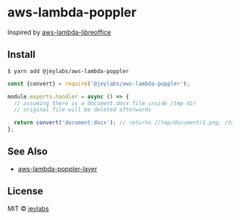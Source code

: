 # aws-lambda-poppler

Inspired by [aws-lambda-libreoffice](https://raw.githubusercontent.com/shelfio/aws-lambda-libreoffice)

## Install

```
$ yarn add @jeylabs/aws-lambda-poppler
```

```js
const {convert} = require('@jeylabs/aws-lambda-poppler');

module.exports.handler = async () => {
  // assuming there is a document.docx file inside /tmp dir
  // original file will be deleted afterwards

  return convert('document.docx'); // returns [/tmp/document/1.png, /tmp/document/2.png]
};
```

## See Also

- [aws-lambda-poppler-layer](https://github.com/jeylabs/aws-lambda-poppler-layer)

## License

MIT © [jeylabs](https://jeylabs.com/)
